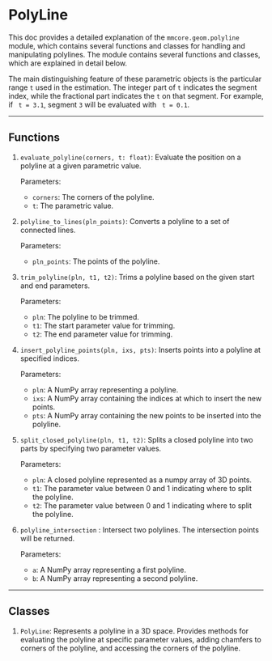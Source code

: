 # PolyLine

This doc provides a detailed explanation of the `mmcore.geom.polyline` module, which contains several
functions and classes for handling and manipulating polylines. The module contains several functions and classes, which
are explained in detail below.

<note title="Compound Parametric Range">
The main distinguishing feature of these parametric objects is the particular range <code>t</code> used in the estimation. 
The 
integer part of
   <code>t</code> indicates the segment index, while the fractional part indicates the <code>t</code> on that segment. For example, if 
<code> t = 3.1</code>,
segment <code>3</code> will be evaluated with <code> t = 0.1</code>.
</note>

---

## Functions

1. `evaluate_polyline(corners, t: float)`: Evaluate the position on a polyline at a given parametric value.

   Parameters:
    - `corners`: The corners of the polyline.
    - `t`: The parametric value.

2. `polyline_to_lines(pln_points)`: Converts a polyline to a set of connected lines.

   Parameters:
    - `pln_points`: The points of the polyline.

3. `trim_polyline(pln, t1, t2)`: Trims a polyline based on the given start and end parameters.

   Parameters:
    - `pln`: The polyline to be trimmed.
    - `t1`: The start parameter value for trimming.
    - `t2`: The end parameter value for trimming.

4. `insert_polyline_points(pln, ixs, pts)`: Inserts points into a polyline at specified indices.

   Parameters:
    - `pln`: A NumPy array representing a polyline.
    - `ixs`: A NumPy array containing the indices at which to insert the new points.
    - `pts`: A NumPy array containing the new points to be inserted into the polyline.

5. `split_closed_polyline(pln, t1, t2)`: Splits a closed polyline into two parts by specifying two parameter values.

   Parameters:
    - `pln`: A closed polyline represented as a numpy array of 3D points.
    - `t1`: The parameter value between 0 and 1 indicating where to split the polyline.
    - `t2`: The parameter value between 0 and 1 indicating where to split the polyline.
6. `polyline_intersection` : Intersect two polylines. The intersection points will be returned.

   Parameters:
    - `a`:  A NumPy array representing a first polyline.
    - `b`:  A NumPy array representing a second polyline.

---

## Classes

1. `PolyLine`: Represents a polyline in a 3D space. Provides methods for evaluating the polyline at specific
   parameter values, adding chamfers to corners of the polyline, and accessing the corners of the polyline.


